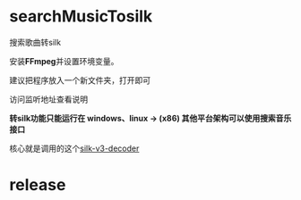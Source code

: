 # searchMusicTosilk

搜索歌曲转silk

安装**FFmpeg**并设置环境变量。

建议把程序放入一个新文件夹，打开即可

访问监听地址查看说明

**转silk功能只能运行在 windows、linux -> (x86)
其他平台架构可以使用搜索音乐接口**

核心就是调用的这个[silk-v3-decoder](https://github.com/kn007/silk-v3-decoder)

# release
